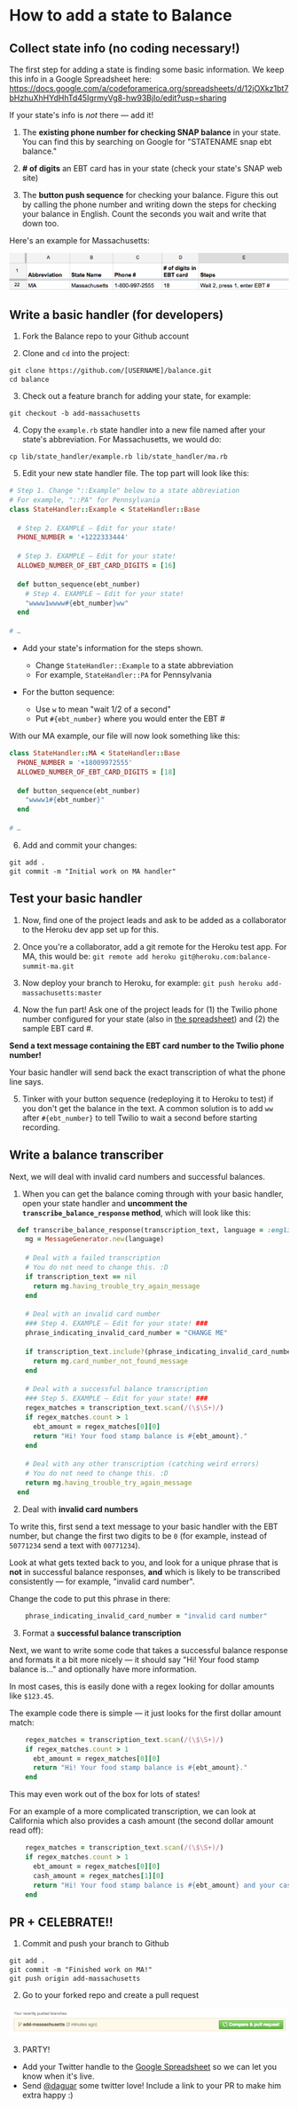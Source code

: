 
# How to add a state to Balance

## Collect state info (no coding necessary!)

The first step for adding a state is finding some basic information. We keep this info in a Google Spreadsheet here:
<a href="https://docs.google.com/a/codeforamerica.org/spreadsheets/d/12jOXkz1bt7bHzhuXhHYdHhTd45IgrmyVg8-hw93BjIo/edit?usp=sharing" target="_blank">https://docs.google.com/a/codeforamerica.org/spreadsheets/d/12jOXkz1bt7bHzhuXhHYdHhTd45IgrmyVg8-hw93BjIo/edit?usp=sharing</a>

If your state's info is _not_ there — add it!

1) The **existing phone number for checking SNAP balance** in your state. You can find this by searching on Google for "STATENAME snap ebt balance."

2) **\# of digits** an EBT card has in your state (check your state's SNAP web site)

3) The **button push sequence** for checking your balance. Figure this out by calling the phone number and writing down the steps for checking your balance in English. Count the seconds you wait and write that down too.

Here's an example for Massachusetts:

![Example for Massachusetts](screenshots/state-example.png)


## Write a basic handler (for developers)
1) Fork the Balance repo to your Github account

2) Clone and `cd` into the project:
```
git clone https://github.com/[USERNAME]/balance.git
cd balance
```

3) Check out a feature branch for adding your state, for example:
```
git checkout -b add-massachusetts
```

4) Copy the `example.rb` state handler into a new file named after your state's abbreviation. For Massachusetts, we would do:
```
cp lib/state_handler/example.rb lib/state_handler/ma.rb
```

5) Edit your new state handler file. The top part will look like this:
```ruby
# Step 1. Change "::Example" below to a state abbreviation
# For example, "::PA" for Pennsylvania
class StateHandler::Example < StateHandler::Base

  # Step 2. EXAMPLE — Edit for your state!
  PHONE_NUMBER = '+1222333444'

  # Step 3. EXAMPLE — Edit for your state!
  ALLOWED_NUMBER_OF_EBT_CARD_DIGITS = [16]

  def button_sequence(ebt_number)
    # Step 4. EXAMPLE — Edit for your state!
    "wwww1wwww#{ebt_number}ww"
  end

# …
```
- Add your state's information for the steps shown.
  - Change `StateHandler::Example` to a state abbreviation 
  - For example, `StateHandler::PA` for Pennsylvania
  
- For the button sequence:
  - Use `w` to mean "wait 1/2 of a second"
  - Put `#{ebt_number}` where you would enter the EBT #

With our MA example, our file will now look something like this:

```ruby
class StateHandler::MA < StateHandler::Base
  PHONE_NUMBER = '+18009972555'
  ALLOWED_NUMBER_OF_EBT_CARD_DIGITS = [18]

  def button_sequence(ebt_number)
    "wwww1#{ebt_number}"
  end

# …
```

6) Add and commit your changes:
```
git add .
git commit -m "Initial work on MA handler"
```

## Test your basic handler

1) Now, find one of the project leads and ask to be added as a collaborator to the Heroku dev app set up for this.

2) Once you're a collaborator, add a git remote for the Heroku test app. For MA, this would be:
`git remote add heroku git@heroku.com:balance-summit-ma.git`

3) Now deploy your branch to Heroku, for example:
`git push heroku add-massachusetts:master`

4) Now the fun part! Ask one of the project leads for (1) the Twilio phone number configured for your state (also in [the spreadsheet](https://docs.google.com/a/codeforamerica.org/spreadsheets/d/12jOXkz1bt7bHzhuXhHYdHhTd45IgrmyVg8-hw93BjIo/edit#gid=0)) and (2) the sample EBT card #.

**Send a text message containing the EBT card number to the Twilio phone number!**

Your basic handler will send back the exact transcription of what the phone line says. 

5) Tinker with your button sequence (redeploying it to Heroku to test) if you don't get the balance in the text. A common solution is to add `ww` after `#{ebt_number}` to tell Twilio to wait a second before starting recording.


## Write a balance transcriber
Next, we will deal with invalid card numbers and successful balances.

1) When you can get the balance coming through with your basic handler, open your state handler and **uncomment the `transcribe_balance_response` method**, which will look like this:

```ruby
  def transcribe_balance_response(transcription_text, language = :english)
    mg = MessageGenerator.new(language)

    # Deal with a failed transcription
    # You do not need to change this. :D
    if transcription_text == nil
      return mg.having_trouble_try_again_message
    end

    # Deal with an invalid card number
    ### Step 4. EXAMPLE — Edit for your state! ###
    phrase_indicating_invalid_card_number = "CHANGE ME"

    if transcription_text.include?(phrase_indicating_invalid_card_number)
      return mg.card_number_not_found_message
    end

    # Deal with a successful balance transcription
    ### Step 5. EXAMPLE — Edit for your state! ###
    regex_matches = transcription_text.scan(/(\$\S+)/)
    if regex_matches.count > 1
      ebt_amount = regex_matches[0][0]
      return "Hi! Your food stamp balance is #{ebt_amount}."
    end

    # Deal with any other transcription (catching weird errors)
    # You do not need to change this. :D
    return mg.having_trouble_try_again_message
  end
```

2) Deal with **invalid card numbers**

To write this, first send a text message to your basic handler with the EBT number, but change the first two digits to be `0` (for example, instead of `50771234` send a text with `00771234`).

Look at what gets texted back to you, and look for a unique phrase that is **not** in successful balance responses, **and** which is likely to be transcribed consistently — for example, "invalid card number".

Change the code to put this phrase in there:

```ruby
    phrase_indicating_invalid_card_number = "invalid card number"
```

3) Format a **successful balance transcription**

Next, we want to write some code that takes a successful balance response and formats it a bit more nicely — it should say "Hi! Your food stamp balance is…" and optionally have more information.

In most cases, this is easily done with a regex looking for dollar amounts like `$123.45`.

The example code there is simple — it just looks for the first dollar amount match:

```ruby
    regex_matches = transcription_text.scan(/(\$\S+)/)
    if regex_matches.count > 1
      ebt_amount = regex_matches[0][0]
      return "Hi! Your food stamp balance is #{ebt_amount}."
    end
```

This may even work out of the box for lots of states!

For an example of a more complicated transcription, we can look at California which also provides a cash amount (the second dollar amount read off):

```ruby
    regex_matches = transcription_text.scan(/(\$\S+)/)
    if regex_matches.count > 1
      ebt_amount = regex_matches[0][0]
      cash_amount = regex_matches[1][0]
      return "Hi! Your food stamp balance is #{ebt_amount} and your cash balance is #{cash_amount}."
    end
```
## PR + CELEBRATE!!
1) Commit and push your branch to Github
```
git add .
git commit -m "Finished work on MA!"
git push origin add-massachusetts
```

2) Go to your forked repo and create a pull request

![Pull Example for Massachusetts](screenshots/state-pull-example.png)

3) PARTY!
- Add your Twitter handle to the [Google Spreadsheet](https://docs.google.com/a/codeforamerica.org/spreadsheets/d/12jOXkz1bt7bHzhuXhHYdHhTd45IgrmyVg8-hw93BjIo/edit#gid=0) so we can let you know when it's live.
- Send [@daguar](http://www.twitter.com/daguar) some twitter love! Include a link to your PR to make him extra happy :)

